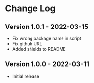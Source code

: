 # Change Log

## Version 1.0.1 - 2022-03-15

- Fix wrong package name in script
- Fix github URL
- Added shields to README

## Version 1.0.0 - 2022-03-11

- Initial release

